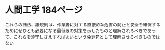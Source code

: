 # 人間工学 184ページ
 これらの諸法、諸規則は、作業者に対する直接的な危害の防止と安全を確保するためにぜひとも必要になる最低限の対策を示したものと理解されるべきであって、これらを遵守しさえすればよいという免罪符として理解させるべきものではない

